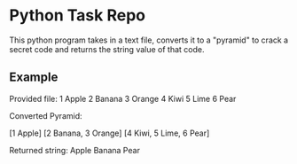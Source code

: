 # Python Task Repo

This python program takes in a text file, converts it to a "pyramid" to crack a secret code and returns the string value of that code. 

## Example

Provided file:
1 Apple
2 Banana
3 Orange
4 Kiwi
5 Lime
6 Pear

Converted Pyramid:

[1 Apple]
[2 Banana, 3 Orange]
[4 Kiwi, 5 Lime, 6 Pear]

Returned string:
Apple Banana Pear
